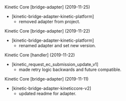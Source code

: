 Kinetic Core [bridge-adapter] (2019-11-25)
  * \[kinetic-bridge-adapter-kinetic-platform]
    * removed adapter from project.

Kinetic Core [bridge-adapter] (2019-11-22)
  * \[kinetic-bridge-adapter-kinetic-platform]
    * renamed adapter and set new version.

Kinetic Core [handler] (2019-11-22)
  * \[kinetic_request_ec_submission_update_v1]
    * made retry logic backwards and future compatible.

Kinetic Core [bridge-adapter] (2019-11-11)
  * \[kinetic-bridge-adapter-kineticcore-v2]
    * updated readme for adapter.